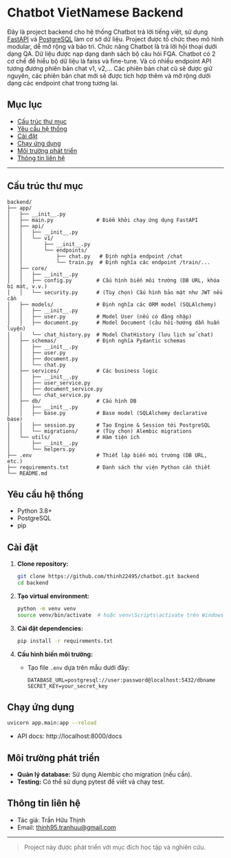 # Chatbot VietNamese Backend

Đây là project backend cho hệ thống Chatbot trả lời tiếng việt, sử dụng [FastAPI](https://fastapi.tiangolo.com/) và [PostgreSQL](https://www.postgresql.org/) làm cơ sở dữ liệu. Project được tổ chức theo mô hình modular, dễ mở rộng và bảo trì.
Chức năng Chatbot là trả lời hội thoại dưới dạng QA. Dữ liệu được nạp dạng danh sách bộ câu hỏi FQA. Chatbot có 2 cơ chế để hiểu bộ dữ liệu là faiss và fine-tune. Và có nhiều endpoint API tương đương phiên bản chat v1, v2,... Các phiên bản chat cũ sẽ được giữ nguyên, các phiên bản chat mới sẽ được tích hợp thêm và mở rộng dưới dạng các endpoint chat trong tương lai.

## Mục lục

- [Cấu trúc thư mục](#cấu-trúc-thư-mục)
- [Yêu cầu hệ thống](#yêu-cầu-hệ-thống)
- [Cài đặt](#cài-đặt)
- [Chạy ứng dụng](#chạy-ứng-dụng)
- [Môi trường phát triển](#môi-trường-phát-triển)
- [Thông tin liên hệ](#thông-tin-liên-hệ)

---

## Cấu trúc thư mục

```plaintext
backend/
├── app/
│   ├── __init__.py
│   ├── main.py              # Điểm khởi chạy ứng dụng FastAPI
│   ├── api/
│   │   ├── __init__.py
│   │   └── v1/
│   │       ├── __init__.py
│   │       └── endpoints/
│   │           ├── chat.py   # Định nghĩa endpoint /chat
│   │           └── train.py  # Định nghĩa các endpoint /train/...
│   ├── core/
│   │   ├── __init__.py
│   │   ├── config.py        # Cấu hình biến môi trường (DB URL, khóa bí mật, v.v.)
│   │   └── security.py      # (Tùy chọn) Cấu hình bảo mật như JWT nếu cần
│   ├── models/              # Định nghĩa các ORM model (SQLAlchemy)
│   │   ├── __init__.py
│   │   ├── user.py          # Model User (nếu có đăng nhập)
│   │   ├── document.py      # Model Document (câu hỏi-hướng dẫn huấn luyện)
│   │   └── chat_history.py  # Model ChatHistory (lưu lịch sử chat)
│   ├── schemas/             # Định nghĩa Pydantic schemas
│   │   ├── __init__.py
│   │   ├── user.py
│   │   ├── document.py
│   │   └── chat.py
│   ├── services/            # Các business logic
│   │   ├── __init__.py
│   │   ├── user_service.py
│   │   ├── document_service.py
│   │   └── chat_service.py
│   ├── db/                  # Cấu hình DB
│   │   ├── __init__.py
│   │   ├── base.py          # Base model (SQLAlchemy declarative base)
│   │   ├── session.py       # Tạo Engine & Session tới PostgreSQL
│   │   └── migrations/      # (Tùy chọn) Alembic migrations
│   └── utils/               # Hàm tiện ích
│       ├── __init__.py
│       └── helpers.py
├── .env                     # Thiết lập biến môi trường (DB URL, etc.)
├── requirements.txt         # Danh sách thư viện Python cần thiết
└── README.md
```

## Yêu cầu hệ thống

- Python 3.8+
- PostgreSQL
- pip

## Cài đặt

1. **Clone repository:**
    ```bash
    git clone https://github.com/thinh22495/chatbot.git backend
    cd backend
    ```

2. **Tạo virtual environment:**
    ```bash
    python -m venv venv
    source venv/bin/activate  # hoặc venv\Scripts\activate trên Windows
    ```

3. **Cài đặt dependencies:**
    ```bash
    pip install -r requirements.txt
    ```

4. **Cấu hình biến môi trường:**
    - Tạo file `.env` dựa trên mẫu dưới đây:
      ```
      DATABASE_URL=postgresql://user:password@localhost:5432/dbname
      SECRET_KEY=your_secret_key
      ```

## Chạy ứng dụng

```bash
uvicorn app.main:app --reload
```

- API docs: http://localhost:8000/docs

## Môi trường phát triển

- **Quản lý database:** Sử dụng Alembic cho migration (nếu cần).
- **Testing:** Có thể sử dụng pytest để viết và chạy test.

## Thông tin liên hệ

- Tác giả: Trần Hữu Thịnh
- Email: thinh95.tranhuu@gmail.com

---

> Project này được phát triển với mục đích học tập và nghiên cứu.
